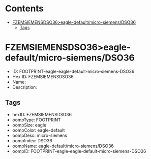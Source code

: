 



Contents
========

* [FZEMSIEMENSDSO36>eagle-default/micro-siemens/DSO36](#fzemsiemensdso36eagle-defaultmicro-siemensdso36)
	* [Tags](#tags)

# FZEMSIEMENSDSO36>eagle-default/micro-siemens/DSO36

- ID: FOOTPRINT-eagle-eagle-default-micro-siemens-DSO36
- Hex ID: FZEMSIEMENSDSO36
- Name: 
- Description: 

## Tags

- hexID: FZEMSIEMENSDSO36
- oompType: FOOTPRINT
- oompSize: eagle
- oompColor: eagle-default
- oompDesc: micro-siemens
- oompIndex: DSO36
- oompName: eagle-default/micro-siemens/DSO36
- oompID: FOOTPRINT-eagle-eagle-default-micro-siemens-DSO36
